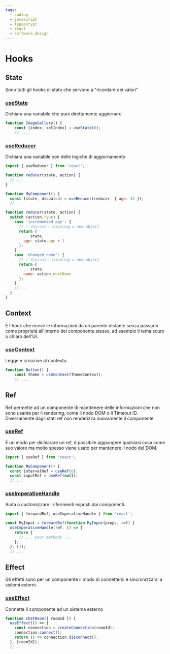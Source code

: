 ```yaml
---
tags:
  - coding
  - javascript
  - typescrypt
  - react
  - software_design
---
```

# Hooks


## State
Sono tutti gli hooks di stato che servono a "ricordare dei valori"

### [useState](https://react.dev/reference/react/useState)
Dichiara una variabile che puoi direttamente aggiornare
```javascript
function ImageGallery() {  
	const [index, setIndex] = useState(0);  
	// ...
```

### [useReducer](https://react.dev/reference/react/useReducer)
Dichiara una variabile con delle logiche di aggiornamento
```javascript
import { useReducer } from 'react';

function reducer(state, action) {
  // ...
}

function MyComponent() {
  const [state, dispatch] = useReducer(reducer, { age: 42 });
  // ...

function reducer(state, action) {
  switch (action.type) {
    case 'incremented_age': {
      // ✅ Correct: creating a new object
      return {
        ...state,
        age: state.age + 1
      };
    }
    case 'changed_name': {
      // ✅ Correct: creating a new object
      return {
        ...state,
        name: action.nextName
      };
    }
    // ...
  }
}
```

## Context
É l'hook che riceve le informazioni da un parente distante senza passarlo come proprietá all'interno del componente stesso, ad esempio il tema scuro o chiaro dell'UI.

### [useContext](https://react.dev/reference/react/useContext)
Legge e si iscrive al contesto.

```javascript
function Button() {  
	const theme = useContext(ThemeContext);  
	// ...
```

## Ref
Ref permette ad un componente di manttenere delle informazioni che non sono usante per il rendering, come il nodo DOM o il Timeout ID.
Diversamente dagli stati ref non renderizza nuovamente il componente

### [useRef](https://react.dev/reference/react/useRef)
É un modo per dichiarare un ref, é possibile aggiungere qualsiasi cosa come suo valore ma molto spesso viene usato per mantenere il nodo del DOM. 
```javascript
import { useRef } from 'react';

function MyComponent() {
  const intervalRef = useRef(0);
  const inputRef = useRef(null);
  // ...
```

### [useImperativeHandle](https://react.dev/reference/react/useImperativeHandle)
Aiuta a customizzare i riferimenti esposti dai componenti.
```javascript
import { forwardRef, useImperativeHandle } from 'react';

const MyInput = forwardRef(function MyInput(props, ref) {
  useImperativeHandle(ref, () => {
    return {
      // ... your methods ...
    };
  }, []);
  // ...
```

## Effect
Gli effetti sono per un componente il modo di connettersi e sincronizzarsi a sistemi esterni.

### [useEffect](https://react.dev/reference/react/useEffect#)
Connette il componente ad un sistema esterno

```javascript
function ChatRoom({ roomId }) {
  useEffect(() => {
    const connection = createConnection(roomId);
    connection.connect();
    return () => connection.disconnect();
  }, [roomId]);
  // ...
```
